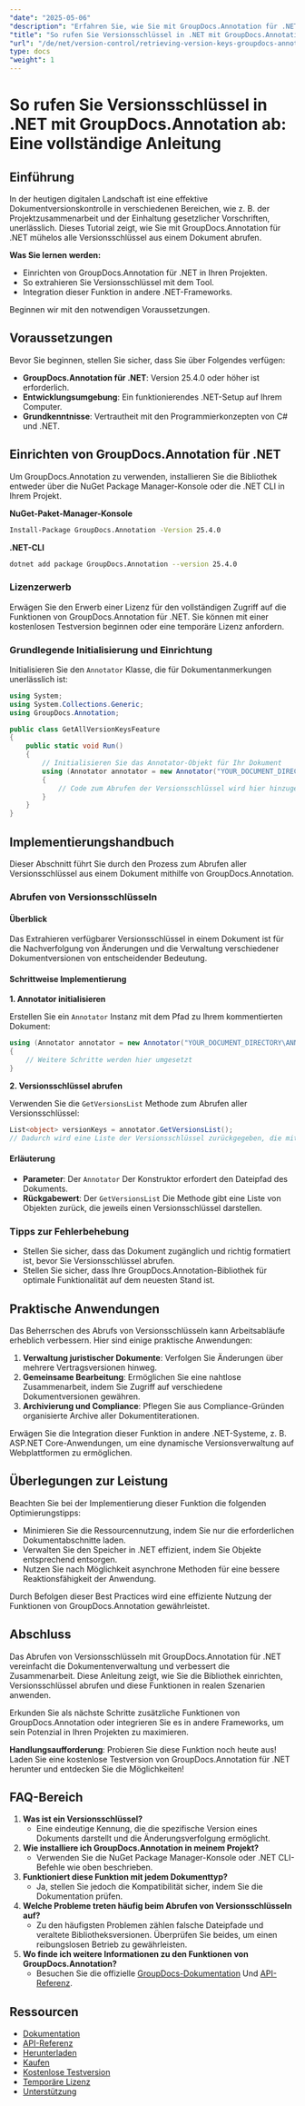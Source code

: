 ```yaml
---
"date": "2025-05-06"
"description": "Erfahren Sie, wie Sie mit GroupDocs.Annotation für .NET effizient Versionsschlüssel aus Dokumenten abrufen. Optimieren Sie Dokumentenmanagement und Zusammenarbeit mit dieser Schritt-für-Schritt-Anleitung."
"title": "So rufen Sie Versionsschlüssel in .NET mit GroupDocs.Annotation ab – Eine vollständige Anleitung"
"url": "/de/net/version-control/retrieving-version-keys-groupdocs-annotation-dotnet/"
type: docs
"weight": 1
---
```


# So rufen Sie Versionsschlüssel in .NET mit GroupDocs.Annotation ab: Eine vollständige Anleitung

## Einführung

In der heutigen digitalen Landschaft ist eine effektive Dokumentversionskontrolle in verschiedenen Bereichen, wie z. B. der Projektzusammenarbeit und der Einhaltung gesetzlicher Vorschriften, unerlässlich. Dieses Tutorial zeigt, wie Sie mit GroupDocs.Annotation für .NET mühelos alle Versionsschlüssel aus einem Dokument abrufen.

**Was Sie lernen werden:**
- Einrichten von GroupDocs.Annotation für .NET in Ihren Projekten.
- So extrahieren Sie Versionsschlüssel mit dem Tool.
- Integration dieser Funktion in andere .NET-Frameworks.

Beginnen wir mit den notwendigen Voraussetzungen.

## Voraussetzungen

Bevor Sie beginnen, stellen Sie sicher, dass Sie über Folgendes verfügen:
- **GroupDocs.Annotation für .NET**: Version 25.4.0 oder höher ist erforderlich.
- **Entwicklungsumgebung**: Ein funktionierendes .NET-Setup auf Ihrem Computer.
- **Grundkenntnisse**: Vertrautheit mit den Programmierkonzepten von C# und .NET.

## Einrichten von GroupDocs.Annotation für .NET

Um GroupDocs.Annotation zu verwenden, installieren Sie die Bibliothek entweder über die NuGet Package Manager-Konsole oder die .NET CLI in Ihrem Projekt.

**NuGet-Paket-Manager-Konsole**
```bash
Install-Package GroupDocs.Annotation -Version 25.4.0
```

**.NET-CLI**
```bash
dotnet add package GroupDocs.Annotation --version 25.4.0
```

### Lizenzerwerb

Erwägen Sie den Erwerb einer Lizenz für den vollständigen Zugriff auf die Funktionen von GroupDocs.Annotation für .NET. Sie können mit einer kostenlosen Testversion beginnen oder eine temporäre Lizenz anfordern.

### Grundlegende Initialisierung und Einrichtung

Initialisieren Sie den `Annotator` Klasse, die für Dokumentanmerkungen unerlässlich ist:

```csharp
using System;
using System.Collections.Generic;
using GroupDocs.Annotation;

public class GetAllVersionKeysFeature
{
    public static void Run()
    {
        // Initialisieren Sie das Annotator-Objekt für Ihr Dokument
        using (Annotator annotator = new Annotator("YOUR_DOCUMENT_DIRECTORY\ANNOTATED_WITH_VERSIONS"))
        {
            // Code zum Abrufen der Versionsschlüssel wird hier hinzugefügt
        }
    }
}
```

## Implementierungshandbuch

Dieser Abschnitt führt Sie durch den Prozess zum Abrufen aller Versionsschlüssel aus einem Dokument mithilfe von GroupDocs.Annotation.

### Abrufen von Versionsschlüsseln

#### Überblick

Das Extrahieren verfügbarer Versionsschlüssel in einem Dokument ist für die Nachverfolgung von Änderungen und die Verwaltung verschiedener Dokumentversionen von entscheidender Bedeutung.

#### Schrittweise Implementierung

**1. Annotator initialisieren**

Erstellen Sie ein `Annotator` Instanz mit dem Pfad zu Ihrem kommentierten Dokument:

```csharp
using (Annotator annotator = new Annotator("YOUR_DOCUMENT_DIRECTORY\ANNOTATED_WITH_VERSIONS"))
{
    // Weitere Schritte werden hier umgesetzt
}
```

**2. Versionsschlüssel abrufen**

Verwenden Sie die `GetVersionsList` Methode zum Abrufen aller Versionsschlüssel:

```csharp
List<object> versionKeys = annotator.GetVersionsList();
// Dadurch wird eine Liste der Versionsschlüssel zurückgegeben, die mit Ihrem Dokument verknüpft sind.
```

#### Erläuterung
- **Parameter**: Der `Annotator` Der Konstruktor erfordert den Dateipfad des Dokuments.
- **Rückgabewert**: Der `GetVersionsList` Die Methode gibt eine Liste von Objekten zurück, die jeweils einen Versionsschlüssel darstellen.

### Tipps zur Fehlerbehebung

- Stellen Sie sicher, dass das Dokument zugänglich und richtig formatiert ist, bevor Sie Versionsschlüssel abrufen.
- Stellen Sie sicher, dass Ihre GroupDocs.Annotation-Bibliothek für optimale Funktionalität auf dem neuesten Stand ist.

## Praktische Anwendungen

Das Beherrschen des Abrufs von Versionsschlüsseln kann Arbeitsabläufe erheblich verbessern. Hier sind einige praktische Anwendungen:

1. **Verwaltung juristischer Dokumente**: Verfolgen Sie Änderungen über mehrere Vertragsversionen hinweg.
2. **Gemeinsame Bearbeitung**: Ermöglichen Sie eine nahtlose Zusammenarbeit, indem Sie Zugriff auf verschiedene Dokumentversionen gewähren.
3. **Archivierung und Compliance**: Pflegen Sie aus Compliance-Gründen organisierte Archive aller Dokumentiterationen.

Erwägen Sie die Integration dieser Funktion in andere .NET-Systeme, z. B. ASP.NET Core-Anwendungen, um eine dynamische Versionsverwaltung auf Webplattformen zu ermöglichen.

## Überlegungen zur Leistung

Beachten Sie bei der Implementierung dieser Funktion die folgenden Optimierungstipps:

- Minimieren Sie die Ressourcennutzung, indem Sie nur die erforderlichen Dokumentabschnitte laden.
- Verwalten Sie den Speicher in .NET effizient, indem Sie Objekte entsprechend entsorgen.
- Nutzen Sie nach Möglichkeit asynchrone Methoden für eine bessere Reaktionsfähigkeit der Anwendung.

Durch Befolgen dieser Best Practices wird eine effiziente Nutzung der Funktionen von GroupDocs.Annotation gewährleistet.

## Abschluss

Das Abrufen von Versionsschlüsseln mit GroupDocs.Annotation für .NET vereinfacht die Dokumentenverwaltung und verbessert die Zusammenarbeit. Diese Anleitung zeigt, wie Sie die Bibliothek einrichten, Versionsschlüssel abrufen und diese Funktionen in realen Szenarien anwenden.

Erkunden Sie als nächste Schritte zusätzliche Funktionen von GroupDocs.Annotation oder integrieren Sie es in andere Frameworks, um sein Potenzial in Ihren Projekten zu maximieren.

**Handlungsaufforderung**: Probieren Sie diese Funktion noch heute aus! Laden Sie eine kostenlose Testversion von GroupDocs.Annotation für .NET herunter und entdecken Sie die Möglichkeiten!

## FAQ-Bereich

1. **Was ist ein Versionsschlüssel?**
   - Eine eindeutige Kennung, die die spezifische Version eines Dokuments darstellt und die Änderungsverfolgung ermöglicht.
2. **Wie installiere ich GroupDocs.Annotation in meinem Projekt?**
   - Verwenden Sie die NuGet Package Manager-Konsole oder .NET CLI-Befehle wie oben beschrieben.
3. **Funktioniert diese Funktion mit jedem Dokumenttyp?**
   - Ja, stellen Sie jedoch die Kompatibilität sicher, indem Sie die Dokumentation prüfen.
4. **Welche Probleme treten häufig beim Abrufen von Versionsschlüsseln auf?**
   - Zu den häufigsten Problemen zählen falsche Dateipfade und veraltete Bibliotheksversionen. Überprüfen Sie beides, um einen reibungslosen Betrieb zu gewährleisten.
5. **Wo finde ich weitere Informationen zu den Funktionen von GroupDocs.Annotation?**
   - Besuchen Sie die offizielle [GroupDocs-Dokumentation](https://docs.groupdocs.com/annotation/net/) Und [API-Referenz](https://reference.groupdocs.com/annotation/net/).

## Ressourcen
- [Dokumentation](https://docs.groupdocs.com/annotation/net/)
- [API-Referenz](https://reference.groupdocs.com/annotation/net/)
- [Herunterladen](https://releases.groupdocs.com/annotation/net/)
- [Kaufen](https://purchase.groupdocs.com/buy)
- [Kostenlose Testversion](https://releases.groupdocs.com/annotation/net/)
- [Temporäre Lizenz](https://purchase.groupdocs.com/temporary-license/)
- [Unterstützung](https://forum.groupdocs.com/c/annotation/)